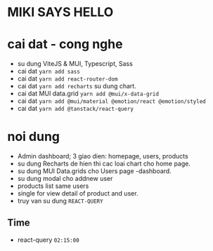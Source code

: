 # MIKI SAYS HELLO

# cai dat - cong nghe

- su dung ViteJS & MUI, Typescript, Sass
- cai dat `yarn add sass`
- cai dat `yarn add react-router-dom`
- cai dat `yarn add recharts` su dung chart.
- cai dat MUI data.grid `yarn add @mui/x-data-grid`
- cai dat `yarn add @mui/material @emotion/react @emotion/styled`
- cai dat `yarn add @tanstack/react-query`

# noi dung

- Admin dashboard; 3 giao dien: homepage, users, products
- su dung Recharts de hien thi cac loai chart cho home page.
- su dung MUI Data.grids cho Users page -dashboard.
- su dung modal cho addnew user
- products list same users
- single for view detail of product and user.
- truy van su dung `REACT-QUERY`

## Time

- react-query `02:15:00`
